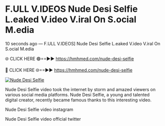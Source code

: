 # F.ULL V.IDEOS Nude Desi Selfie L.eaked V.ideo V.iral On S.ocial M.edia

10 seconds ago — F.ULL V.IDEOS] Nude Desi Selfie L.eaked V.ideo V.iral On S.ocial M.edia

🌐 CLICK HERE 🟢==►► https://hmhmed.com/nude-desi-selfie

🔴 CLICK HERE 🌐==►► https://hmhmed.com/nude-desi-selfie

[![Nude Desi Selfie](https://i.imgur.com/dJHk4Zq.gif)](https://hmhmed.com/nude-desi-selfie)

Nude Desi Selfie video took the internet by storm and amazed viewers on various social media platforms. Nude Desi Selfie, a young and talented digital creator, recently became famous thanks to this interesting video.

Nude Desi Selfie video instagram

Nude Desi Selfie video official twitter